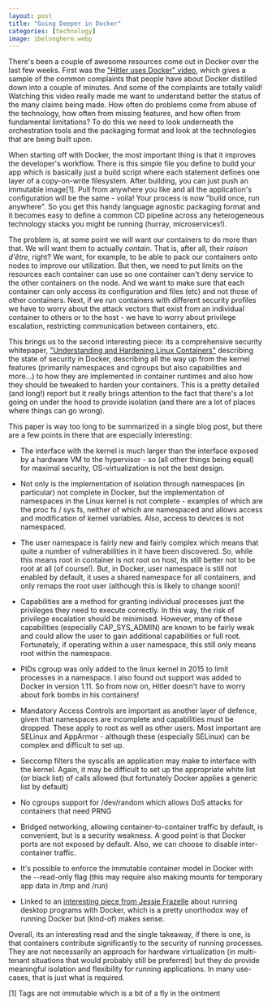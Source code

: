 ```yaml
---
layout: post
title: "Going Deeper in Docker"
categories: [technology]
image: ibelonghere.webp
---
```


There's been a couple of awesome resources come out in Docker over the last few weeks. First was the ["Hitler uses Docker" video](https://www.youtube.com/watch?v=PivpCKEiQOQ), which gives a sample of the common complaints that people have about Docker distilled down into a couple of minutes. And some of the complaints are totally valid! Watching this video really made me want to understand better the status of the many claims being made. How often do problems come from abuse of the technology, how often from missing features, and how often from fundamental limitations? To do this we need to look underneath the orchestration tools and the packaging format and look at the technologies that are being built upon.

<!--more-->

When starting off with Docker, the most important thing is that it improves the developer's workflow. There is this simple file you define to build your app which is basically just a build script where each statement defines one layer of a copy-on-write filesystem. After building, you can just push an immutable image[1]. Pull from anywhere you like and all the application's configuration will be the same - voila! Your process is now "build once, run anywhere". So you get this handy language agnostic packaging format and it becomes easy to define a common CD pipeline across any heterogeneous technology stacks you might be running (hurray, microservices!).

The problem is, at some point we will want our containers to do more than that. We will want them to actually *contain*. That is, after all, their *raison d'être*, right? We want, for example, to be able to pack our containers onto nodes to improve our utilization. But then, we need to put limits on the resources each container can use so one container can't deny service to the other containers on the node. And we want to make sure that each container can only access its configuration and files (etc) and not those of other containers. Next, if we run containers with different security profiles we have to worry about the attack vectors that exist from an individual container to others or to the host - we have to worry about privilege escalation, restricting communication between containers, etc.

This brings us to the second interesting piece: its a comprehensive security whitepaper, ["Understanding and Hardening Linux Containers"](https://www.nccgroup.trust/globalassets/our-research/us/whitepapers/2016/april/ncc_group_understanding_hardening_linux_containers-10pdf/) describing the state of security in Docker, describing all the way up from the kernel features (primarily namespaces and cgroups but also capabilities and more...) to how they are implemented in container runtimes and also how they should be tweaked to harden your containers. This is a pretty detailed (and long!) report but it really brings attention to the fact that there's a lot going on under the hood to provide isolation (and there are a lot of places where things can go wrong).

This paper is way too long to be summarized in a single blog post, but there are a few points in there that are especially interesting:

- The interface with the kernel is much larger than the interface exposed by a hardware VM to the hypervisor - so (all other things being equal) for maximal security, OS-virtualization is not the best design.

- Not only is the implementation of isolation through namespaces (in particular) not complete in Docker, but the implementation of namespaces in the Linux kernel is not complete - examples of which are the proc fs / sys fs, neither of which are namespaced and allows access and modification of kernel variables. Also, access to devices is not namespaced.

- The user namespace is fairly new and fairly complex which means that quite a number of vulnerabilities in it have been discovered. So, while this means root in container is not root on host, its still better not to be root at all (of course!). But, in Docker, user namespace is still not enabled by default, it uses a shared namespace for all containers, and only remaps the root user (although this is likely to change soon)!

- Capabilities are a method for granting individual processes just the privileges they need to execute correctly. In this way, the risk of privilege escalation should be minimised. However, many of these capabilities (especially CAP_SYS_ADMIN) are known to be fairly weak and could allow the user to gain additional capabilities or full root. Fortunately, if operating within a user namespace, this still only means root within the namespace.

- PIDs cgroup was only added to the linux kernel in 2015 to limit processes in a namespace. I also found out support was added to Docker in version 1.11. So from now on, Hitler doesn't have to worry about fork bombs in his containers!

- Mandatory Access Controls are important as another layer of defence, given that namespaces are incomplete and capabilities must be dropped. These apply to root as well as other users. Most important are SELinux and AppArmor - although these (especially SELinux) can be complex and difficult to set up.

- Seccomp filters the syscalls an application may make to interface with the kernel. Again, it may be difficult to set up the appropriate white list (or black list) of calls allowed (but fortunately Docker applies a generic list by default)

- No cgroups support for /dev/random which allows DoS attacks for containers that need PRNG

- Bridged networking, allowing container-to-container traffic by default, is convenient, but is a security weakness. A good point is that Docker ports are not exposed by default. Also, we can choose to disable inter-container traffic.

- It's possible to enforce the immutable container model in Docker with the --read-only flag (this may require also making mounts for temporary app data in /tmp and /run)

- Linked to an [interesting piece from Jessie Frazelle](https://blog.jessfraz.com/post/docker-containers-on-the-desktop/) about running desktop programs with Docker, which is a pretty unorthodox way of running Docker but (kind-of) makes sense.

Overall, its an interesting read and the single takeaway, if there is one, is that containers contribute significantly to the security of running processes. They are not necessarily an approach for hardware virtualization (in multi-tenant situations that would probably still be preferred) but they do provide meaningful isolation and flexibility for running applications. In many use-cases, that is just what is required.

[1] Tags are not immutable which is a bit of a fly in the ointment   
